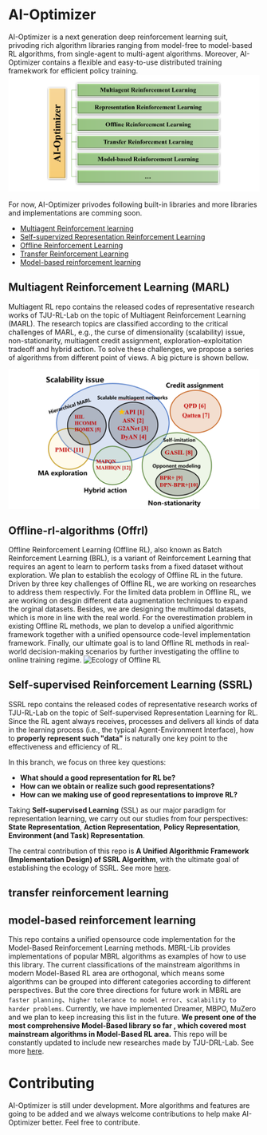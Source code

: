 # AI-Optimizer
AI-Optimizer is a next generation deep reinforcement learning suit, privoding rich algorithm libraries ranging from model-free to model-based RL algorithms, from single-agent to multi-agent algorithms. Moreover, AI-Optimizer contains a flexible and easy-to-use distributed training framekwork for efficient policy training.  
![](./images/framework1.png)

For now, AI-Optimizer privodes following built-in libraries and more libraries and implementations are comming soon.
- [Multiagent Reinforcement learning](marl)
- [Self-supervized Representation Reinforcement Learning](ssrl)
- [Offline Reinforcement Learning](offline-rl-algorithms)
- [Transfer Reinforcement Learning](transferrl)
- [Model-based reinforcement learning](mbrl)

## Multiagent Reinforcement Learning (MARL)
Multiagent RL repo contains the released codes of representative research works of TJU-RL-Lab on the topic of Multiagent Reinforcement Learning (MARL). The research topics are classified according to the critical challenges of MARL, e.g., the curse of dimensionality (scalability) issue, non-stationarity, multiagent credit assignment, exploration–exploitation tradeoff and hybrid action.  To solve these challenges, we propose a series of algorithms from different point of views. A big picture is shown bellow.

<p align="center"><img align="center" src="./multiagent-rl/assets/our-work.png" alt="our solutions"  /></p>



## Offline-rl-algorithms (Offrl)
Offline Reinforcement Learning (Offline RL), also known as Batch Reinforcement Learning (BRL), is a variant of Reinforcement Learning that requires an agent to learn to perform tasks from a fixed dataset without exploration. We plan to establish the ecology of Offline RL in the future. Driven by three key challenges of Offline RL, we are working on researches to address them respectivly. For the limited data problem in Offline RL, we are working on desgin different data augmentation techniques to expand the orginal datasets. Besides, we are designing the multimodal datasets, which is more in line with the real world. For the overestimation problem in existing Offline RL methods, we plan to develop a unified algorithmic framework together with a unified opensource code-level implementation framework. Finally, our ultimate goal is to land Offline RL methods in real-world decision-making scenarios by further investigating the offline to online training regime.
![Ecology of Offline RL](https://github.com/TJU-DRL-LAB/AI-Optimizer/blob/main/offline-rl-algorithms/Ecology%20of%20Offline%20RL.png)

## Self-supervised Reinforcement Learning (SSRL)
SSRL repo contains the released codes of representative research works of TJU-RL-Lab on the topic of Self-supervised Representation Learning for RL. Since the RL agent always receives, processes and delivers all kinds of data in the learning process (i.e., the typical Agent-Environment Interface), 
how to **properly represent such "data"** is naturally one key point to the effectiveness and efficiency of RL.

In this branch, we focus on three key questions:
- **What should a good representation for RL be?**
- **How can we obtain or realize such good representations?**
- **How can we making use of good representations to improve RL?**

Taking **Self-supervised Learning** (SSL) as our major paradigm for representation learning, we carry out our studies from four perspectives: 
**State Representation**,
**Action Representation**,
**Policy Representation**,
**Environment (and Task) Representation**.

The central contribution of this repo is **A Unified Algorithmic Framework (Implementation Design) of SSRL Algorithm**,
with the ultimate goal of establishing the ecology of SSRL.
See more [here](https://github.com/TJU-DRL-LAB/self-supervised-rl).


## transfer reinforcement learning

## model-based reinforcement learning 
This repo contains a unified opensource code implementation for the Model-Based Reinforcement Learning methods. MBRL-Lib provides implementations of popular MBRL algorithms as examples of how to use this library. The current classifications of the mainstream algorithms in modern Model-Based RL area are orthogonal, which means some algorithms can be grouped into different categories according to different perspectives. But the core three directions for future work in MBRL are `faster planning`、`higher tolerance to model error`、`scalability to harder problems`. Currently, we have implemented Dreamer, MBPO, MuZero and we plan to keep increasing this list in the future. **We present one of the most comprehensive Model-Based  library so far , which covered most mainstream algorithms in Model-Based RL area.** This repo will be constantly updated to include new researches made by TJU-DRL-Lab. See more [here](https://github.com/TJU-DRL-LAB/model-based-rl/tree/master).

# Contributing
AI-Optimizer is still under development. More algorithms and features are going to be added and we always welcome contributions to help make AI-Optimizer better. Feel free to contribute.
